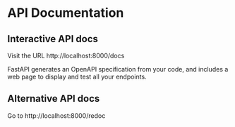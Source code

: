 # API Documentation

## Interactive API docs

Visit the URL http://localhost:8000/docs

FastAPI generates an OpenAPI specification from your code, and includes a web page to display and test all your endpoints.


## Alternative API docs

Go to http://localhost:8000/redoc